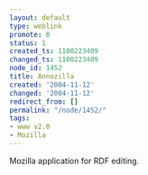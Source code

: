 ```yaml
---
layout: default
type: weblink
promote: 0
status: 1
created_ts: 1100223409
changed_ts: 1100223409
node_id: 1452
title: Annozilla
created: '2004-11-12'
changed: '2004-11-12'
redirect_from: []
permalink: "/node/1452/"
tags:
- www v2.0
- Mozilla
---
```

Mozilla application for RDF editing.
